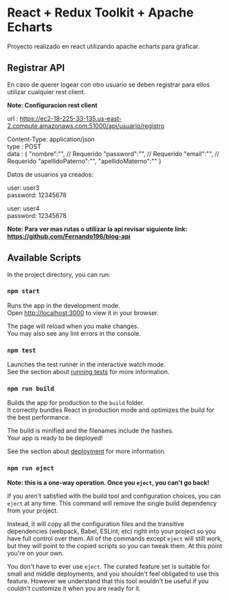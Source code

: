 # React + Redux Toolkit + Apache Echarts

Proyecto realizado en react utilizando apache echarts para graficar.

## Registrar API

En caso de querer logear con otro usuario se deben registrar para ellos utilizar cualquier rest client.

**Note: Configuracion rest client**

url : https://ec2-18-225-33-135.us-east-2.compute.amazonaws.com:51000/api/usuario/registro

Content-Type: application/json\
type : POST\
data : {
    "nombre":"",    // Requerido
    "password":"",  // Requerido
    "email":"",     // Requerido
    "apellidoPaterno":"",
    "apellidoMaterno":""
}

Datos de usuarios ya creados:

user: user3\
password: 12345678

user: user4\
password: 12345678

**Note: Para ver mas rutas o utilizar la api revisar siguiente link: https://github.com/Fernando196/blog-api**

## Available Scripts

In the project directory, you can run:

### `npm start`

Runs the app in the development mode.\
Open [http://localhost:3000](http://localhost:3000) to view it in your browser.

The page will reload when you make changes.\
You may also see any lint errors in the console.

### `npm test`

Launches the test runner in the interactive watch mode.\
See the section about [running tests](https://facebook.github.io/create-react-app/docs/running-tests) for more information.

### `npm run build`

Builds the app for production to the `build` folder.\
It correctly bundles React in production mode and optimizes the build for the best performance.

The build is minified and the filenames include the hashes.\
Your app is ready to be deployed!

See the section about [deployment](https://facebook.github.io/create-react-app/docs/deployment) for more information.

### `npm run eject`

**Note: this is a one-way operation. Once you `eject`, you can't go back!**

If you aren't satisfied with the build tool and configuration choices, you can `eject` at any time. This command will remove the single build dependency from your project.

Instead, it will copy all the configuration files and the transitive dependencies (webpack, Babel, ESLint, etc) right into your project so you have full control over them. All of the commands except `eject` will still work, but they will point to the copied scripts so you can tweak them. At this point you're on your own.

You don't have to ever use `eject`. The curated feature set is suitable for small and middle deployments, and you shouldn't feel obligated to use this feature. However we understand that this tool wouldn't be useful if you couldn't customize it when you are ready for it.
